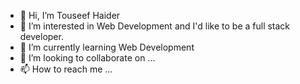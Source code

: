 - 👋 Hi, I’m Touseef Haider
- 👀 I’m interested in Web Development and I'd like to be a full stack developer.
- 🌱 I’m currently learning Web Development
- 💞️ I’m looking to collaborate on ...
- 📫 How to reach me ...

<!---
thenerd99/thenerd99 is a ✨ special ✨ repository because its `README.md` (this file) appears on your GitHub profile.
You can click the Preview link to take a look at your changes.
--->
